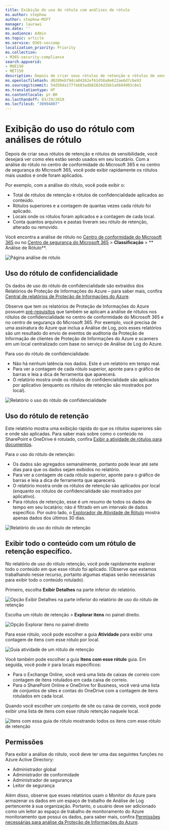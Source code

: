 ```yaml
---
title: Exibição do uso do rótulo com análises de rótulo
ms.author: stephow
author: stephow-MSFT
manager: laurawi
ms.date: ''
ms.audience: Admin
ms.topic: article
ms.service: O365-seccomp
localization_priority: Priority
ms.collection:
- M365-security-compliance
search.appverid:
- MOE150
- MET150
description: Depois de criar seus rótulos de retenção e rótulos de sensibilidade, você desejará ver como eles estão sendo usados em seu locatário. Com a análise do rótulo no centro de conformidade do Microsoft 365 e no centro de segurança do Microsoft 365, você pode exibir rapidamente os rótulos mais usados e onde foram aplicados.
ms.openlocfilehash: d0289eb79dca04262ef61d58a8e622ae6d7cbe93
ms.sourcegitcommit: 54d58da1777eb83adb82826d1bb1adb94903c8e1
ms.translationtype: HT
ms.contentlocale: pt-BR
ms.lasthandoff: 03/29/2019
ms.locfileid: "30994807"
---
```

# <a name="view-label-usage-with-label-analytics"></a>Exibição do uso do rótulo com análises de rótulo

Depois de criar seus rótulos de retenção e rótulos de sensibilidade, você desejará ver como eles estão sendo usados em seu locatário. Com a análise do rótulo no centro de conformidade do Microsoft 365 e no centro de segurança do Microsoft 365, você pode exibir rapidamente os rótulos mais usados e onde foram aplicados.

Por exemplo, com a análise do rótulo, você pode exibir o:

- Total de rótulos de retenção e rótulos de confidencialidade aplicados ao conteúdo.
- Rótulos superiores e a contagem de quantas vezes cada rótulo foi aplicado.
- Locais onde os rótulos foram aplicados e a contagem de cada local.
- Conta quantos arquivos e pastas tiveram seu rótulo de retenção, alterado ou removido.

Você encontra a análise de rótulo no [Centro de conformidade do Microsoft 365](https://compliance.microsoft.com/labelanalytics) ou no [Centro de segurança do Microsoft 365](https://security.microsoft.com/labelanalytics) > **Classificação**  >  ** Análise de Rótulo**.

![Página análise de rótulo](media/label-analytics-page.png)

## <a name="sensitivity-label-usage"></a>Uso do rótulo de confidencialidade

Os dados de uso do rótulo de confidencialidade são extraídos dos Relatórios de Proteção de Informações do Azure – para saber mais, confira [Central de relatórios de Proteção de Informações do Azure](https://docs.microsoft.com/pt-BR/azure/information-protection/reports-aip).

Observe que tem os relatórios de Proteção de Informações do Azure possuem [pré-requisitos](https://docs.microsoft.com/pt-BR/azure/information-protection/reports-aip#prerequisites-for-azure-information-protection-analytics) que também se aplicam a análise de rótulos nos rótulos de confidencialidade no centro de conformidade do Microsoft 365 e no centro de segurança do Microsoft 365. Por exemplo, você precisa de uma assinatura do Azure que inclua a Análise de Log, pois esses relatórios são um resultado do envio de eventos de auditoria da Proteção de Informação de clientes de Proteção de Informações do Azure e scanners em um local centralizado com base no serviço de Análise de Log do Azure.

Para uso do rótulo de confidencialidade:

- Não há nenhum latência nos dados. Este é um relatório em tempo real.
- Para ver a contagem de cada rótulo superior, aponte para o gráfico de barras e leia a dica de ferramenta que aparecerá.
- O relatório mostra onde os rótulos de confidencialidade são aplicados por aplicativo (enquanto os rótulos de retenção são mostrados por local).

![Relatório o uso do rótulo de confidencialidade](media/sensitivity-label-usage-report.png)

## <a name="retention-label-usage"></a>Uso do rótulo de retenção

Este relatório mostra uma exibição rápida do que os rótulos superiores são e onde são aplicadas. Para saber mais sobre como o conteúdo no SharePoint e OneDrive é rotulado, confira [Exibir a atividade de rótulos para documentos](view-label-activity-for-documents.md).

Para o uso do rótulo de retenção:

- Os dados são agregados semanalmente, portanto pode levar até sete dias para que os dados sejam exibidos no relatório.
- Para ver a contagem de cada rótulo superior, aponte para o gráfico de barras e leia a dica de ferramenta que aparecerá.
- O relatório mostra onde os rótulos de retenção são aplicados por local (enquanto os rótulos de confidencialidade são mostrados por aplicativo).
- Para rótulos de retenção, esse é um resumo de todos os dados de tempo em seu locatário; não é filtrado em um intervalo de dados específico. Por outro lado, o [Explorador de Atividade de Rótulo](view-label-activity-for-documents.md) mostra apenas dados dos últimos 30 dias.

![Relatório do uso do rótulo de retenção](media/retention-label-usage-report.png)

## <a name="view-all-content-with-a-specific-retention-label"></a>Exibir todo o conteúdo com um rótulo de retenção específico.

No relatório de uso do rótulo retenção, você pode rapidamente explorar todo o conteúdo em que esse rótulo foi aplicado. (Observe que estamos trabalhando nesse recurso, portanto algumas etapas serão necessárias para exibir todo o conteúdo rotulado).

Primeiro, escolha **Exibir Detalhes** na parte inferior do relatório.

![Opção Exibir Detalhes na parte inferior do relatório de uso do rótulo de retenção](media/retention-label-usage-view-details.png)

Escolha um rótulo de retenção > **Explorar itens** no painel direito.

![Opção Explorar itens no painel direito](media/retention-label-usage-explore-items.png)

Para esse rótulo, você pode escolher a guia **Atividade** para exibir uma contagem de itens com esse rótulo por local.

![Guia atividade de um rótulo de retenção](media/retention-label-usage-activity-tab.png)

Você também pode escolher a guia **Itens com esse rótulo** guia. Em seguida, você pode ir para locais específicos:

- Para o Exchange Online, você verá uma lista de caixas de correio com contagem de itens rotulados em cada caixa de correio.
- Para o SharePoint Online e OneDrive for Business, você verá uma lista de conjuntos de sites e contas do OneDrive com a contagem de itens rotulados em cada local.

Quando você escolher um conjunto de site ou caixa de correio, você pode exibir uma lista de itens com esse rótulo retenção naquele local.

![Itens com essa guia de rótulo mostrando todos os itens com esse rótulo de retenção](media/retention-label-usage-content-explorer.png)

## <a name="permissions"></a>Permissões

Para exibir a análise do rótulo, você deve ter uma das seguintes funções no Azure Active Directory:

- Administrador global
- Administrador de conformidade
- Administrador de segurança
- Leitor de segurança

Além disso, observe que esses relatórios usam o Monitor do Azure para armazenar os dados em um espaço de trabalho de Análise de Log pertencente à sua organização. Portanto, o usuário deve ser adicionado como um leitor ao espaço de trabalho de monitoramento do Azure monitoramento que possui os dados, para saber mais, confira [Permissões necessárias para análise da Proteção de Informações do Azure](https://docs.microsoft.com/pt-BR/azure/information-protection/reports-aip#permissions-required-for-azure-information-protection-analytics).

